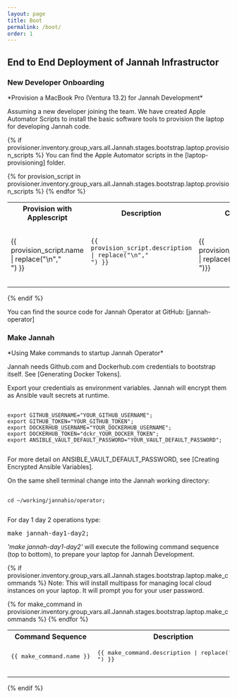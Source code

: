 ```yaml
---
layout: page
title: Boot
permalink: /boot/
order: 1
---
```

End to End Deployment of Jannah Infrastructor
---------------------------------------------

<h3>New Developer Onboarding</h3>
*Provision a MacBook Pro (Ventura 13.2) for Jannah Development*

Assuming a new developer joining the team.  We have created Apple Automator Scripts
to install the basic software tools to provision the laptop for developing 
Jannah code. 

{% if provisioner.inventory.group_vars.all.Jannah.stages.bootstrap.laptop.provision_scripts %}
You can find the Apple Automator scripts in the [laptop-provisioning] folder.
<table>
        <th>
        Provision with Applescript
        </th>
        <th>
        Description
        </th>
        <th>
        Comments
        </th>
{% for provision_script in provisioner.inventory.group_vars.all.Jannah.stages.bootstrap.laptop.provision_scripts %}
        <tr>
            <td>
{{ provision_script.name | replace("\n","<br>") }}
            </td>
            <td>
                <pre>
                    <code>
{{ provision_script.description | replace("\n","<br>") }}
                    </code>
                </pre>
            </td>
            <td>
{{ provision_script.comments | replace("\n","<br>")}}
            </td>
        </tr>
{% endfor %}
</table>
{% endif %}


You can find the source code for Jannah Operator at GitHub:
[jannah-operator] 



<h3>Make Jannah</h3>
*Using Make commands to startup Jannah Operator*

Jannah needs Github.com and Dockerhub.com credentials
to bootstrap itself. See [Generating Docker Tokens].

Export your credentials as environment variables. Jannah will encrypt them as 
Ansible vault secrets at runtime.
<pre>
    <code>
export GITHUB_USERNAME="YOUR_GITHUB_USERNAME";
export GITHUB_TOKEN="YOUR_GITHUB_TOKEN";
export DOCKERHUB_USERNAME="YOUR_DOCKERHUB_USERNAME";
export DOCKERHUB_TOKEN="dckr_YOUR_DOCKER_TOKEN";
export ANSIBLE_VAULT_DEFAULT_PASSWORD="YOUR_VAULT_DEFAULT_PASSWORD"; 
    </code>
</pre>
For more detail on ANSIBLE_VAULT_DEFAULT_PASSWORD, see [Creating Encrypted Ansible Variables].


On the same shell terminal change into the Jannah
working directory:
<pre>
    <code>
cd ~/working/jannahio/operator;
    </code>
</pre>

For day 1 day 2 operations type:
<pre>
make jannah-day1-day2;
</pre>
_'make jannah-day1-day2'_ will execute the following command sequence (top to bottom), to prepare your laptop for Jannah Development.



{% if provisioner.inventory.group_vars.all.Jannah.stages.bootstrap.laptop.make_commands %}
Note: This will install multipass for managing
local cloud instances on your laptop. It will prompt you for your user password.
<table>
  <tr>
        <th>
         Command Sequence
        </th>
        <th>
        Description
        </th>
  </tr>
{% for make_command in provisioner.inventory.group_vars.all.Jannah.stages.bootstrap.laptop.make_commands %}
        <tr><td><pre>
{{ make_command.name }}
                </pre>
            </td>
            <td><pre>
{{ make_command.description | replace("\n","<br>") }}
                </pre>
            </td>
        </tr>
{% endfor %}
</table>
{% endif %}
